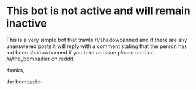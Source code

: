 # This bot is not active and will remain inactive 

This is a very simple bot that trawls /r/shadowbanned and if there are any
unanswered posts it will reply with a comment stating that the person has
not been shadowbanned if you take an issue please contact /u/the_bombadier
on reddit. 


thanks,

the bombadier
